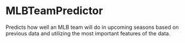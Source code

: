 # MLBTeamPredictor
Predicts how well an MLB team will do in upcoming seasons based on previous data and utilizing the most important features of the data.
